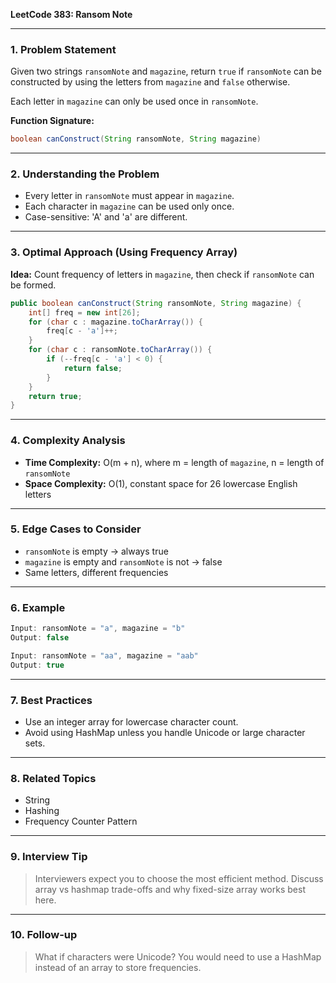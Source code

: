 **LeetCode 383: Ransom Note**

---

### 1. Problem Statement

Given two strings `ransomNote` and `magazine`, return `true` if `ransomNote` can be constructed by using the letters from `magazine` and `false` otherwise.

Each letter in `magazine` can only be used once in `ransomNote`.

**Function Signature:**

```java
boolean canConstruct(String ransomNote, String magazine)
```

---

### 2. Understanding the Problem

- Every letter in `ransomNote` must appear in `magazine`.
- Each character in `magazine` can be used only once.
- Case-sensitive: 'A' and 'a' are different.

---

### 3. Optimal Approach (Using Frequency Array)

**Idea:** Count frequency of letters in `magazine`, then check if `ransomNote` can be formed.

```java
public boolean canConstruct(String ransomNote, String magazine) {
    int[] freq = new int[26];
    for (char c : magazine.toCharArray()) {
        freq[c - 'a']++;
    }
    for (char c : ransomNote.toCharArray()) {
        if (--freq[c - 'a'] < 0) {
            return false;
        }
    }
    return true;
}
```

---

### 4. Complexity Analysis

- **Time Complexity:** O(m + n), where m = length of `magazine`, n = length of `ransomNote`
- **Space Complexity:** O(1), constant space for 26 lowercase English letters

---

### 5. Edge Cases to Consider

- `ransomNote` is empty → always true
- `magazine` is empty and `ransomNote` is not → false
- Same letters, different frequencies

---

### 6. Example

```java
Input: ransomNote = "a", magazine = "b"
Output: false

Input: ransomNote = "aa", magazine = "aab"
Output: true
```

---

### 7. Best Practices

- Use an integer array for lowercase character count.
- Avoid using HashMap unless you handle Unicode or large character sets.

---

### 8. Related Topics

- String
- Hashing
- Frequency Counter Pattern

---

### 9. Interview Tip

> Interviewers expect you to choose the most efficient method. Discuss array vs hashmap trade-offs and why fixed-size array works best here.

---

### 10. Follow-up

> What if characters were Unicode? You would need to use a HashMap instead of an array to store frequencies.

